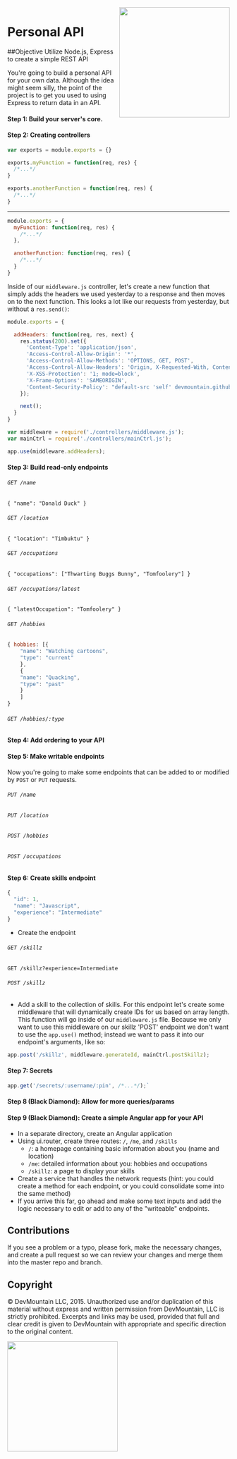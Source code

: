 <img src="https://devmounta.in/img/logowhiteblue.png" width="250" align="right">

Personal API
============

##Objective
Utilize Node.js, Express to create a simple REST API

You're going to build a personal API for your own data. Although the idea might seem silly, the point of the project is to get you used to using Express to return data in an API.

#### Step 1: Build your server's core.
<!-- * Start as usual with an `npm init` command to create our `package.json`. -->
<!-- * Now install your dependencies. We will be using Express and body-parser. Note that you can install multiple dependencies at once with npm: `npm install express body-parser --save`. -->
<!-- * Require Express and body-parser and initialize your express app. -->
<!-- * Use body-parser's json method in an `app.use()` method. -->

#### Step 2: Creating controllers
<!-- In yesterday's projects you might have noticed that our `server.js` file was rapidly becoming very cluttered with our function logic. To get around this and keep a clean `server.js` we're going to create some controllers and move a significant amount of logic into those. Start by creating a `controllers` directory, inside which you will create a `middleware.js` and a `mainCtrl.js`. These are the files in which we write the bulk of our code today. We'll start in `middleware.js`. -->

<!-- Yesterday we had to write out headers in every single request made and sent; now we get to simplify things! Before we actually start writing our middleware we need a way to get the code from this directory to be accessible to our `server.js`. The way we do this is with `module.exports`. There are two common ways of using `module.exports`, either way will work fine, and which you choose is a matter of preference. Here is an example of each: -->

```javascript
var exports = module.exports = {}

exports.myFunction = function(req, res) {
  /*...*/
}

exports.anotherFunction = function(req, res) {
  /*...*/
}
```
--------

```javascript
module.exports = {
  myFunction: function(req, res) {
    /*...*/
  },

  anotherFunction: function(req, res) {
    /*...*/
  }
}
```

<!-- As you can see we are just creating an object which we will then pull into our `server.js` to have access to the methods we create inside that object. This is similar to dependency injection in Angular, just a different syntax. I'll be using the second style in this project, but as I mentioned, it is just preference and both will function the same. -->

Inside of our `middleware.js` controller, let's create a new function that simply adds the headers we used yesterday to a response and then moves on to the next function. This looks a lot like our requests from yesterday, but without a `res.send()`:

```javascript
module.exports = {

  addHeaders: function(req, res, next) {
    res.status(200).set({
      'Content-Type': 'application/json',
      'Access-Control-Allow-Origin': '*',
      'Access-Control-Allow-Methods': 'OPTIONS, GET, POST',
      'Access-Control-Allow-Headers': 'Origin, X-Requested-With, Content-Type, Accept',
      'X-XSS-Protection': '1; mode=block',
      'X-Frame-Options': 'SAMEORIGIN',
      'Content-Security-Policy': "default-src 'self' devmountain.github.io"
    });

    next();
  }
}
```

<!-- You should also notice that we passed in a new parameter: `next`. What `next` does when invoked is simply pass the request along to the next function in line. Without `next()` or a `res.send()` our request will simply sit on our server and eventually time out. Let's head back to our `server.js` file and set up our controllers. -->

<!-- To have access to the code inside these controllers we will need to `require` much like we do with node modules. For these requires we need to provide a file path, which will look like this: -->

```javascript
var middleware = require('./controllers/middleware.js');
var mainCtrl = require('./controllers/mainCtrl.js');
```

<!-- Now we can access any methods that we put inside of our `mainCtrl` or `middleware` objects with dot notation. We'll demonstrate by setting our middleware function to be used on every request. Remember your code from setting up body-parser, we will be doing the same thing with our own custom middleware. -->

```javascript
app.use(middleware.addHeaders);
```

<!-- As simple as that, we no longer have to individually apply headers to every single endpoint! Remember that the `app.use()` method just applies a function to every request made before passing it on to the next function or eventually sending a response. -->

#### Step 3: Build read-only endpoints

<!-- * These endpoints will return data (see below)
* These endpoints should only be accessible with a GET request (read-only)
* These endpoints will call functions from your controller rather than having them declared inside of the endpoint. i.e `app.get('/name', mainCtrl.getName)` rather than `app.get('/name', function(req, res) { /*...*/});`
 -->
###### `GET /name`
<!-- - returns: Your name (e.g. Joe Sandwiches) in a JSON object:  -->
`{ "name": "Donald Duck" }`

###### `GET /location`
<!-- - returns: Your location (e.g. Seattle, WA) in a JSON object:  -->
`{ "location": "Timbuktu" }`

###### `GET /occupations`
<!-- - returns: Your past occupations as an array in a JSON object:  -->
`{ "occupations": ["Thwarting Buggs Bunny", "Tomfoolery"] }`

###### `GET /occupations/latest`
<!-- - returns: The last/current job you have/had. The occupations will be stored in an array, but this method returns the last item of the array in a JSON reponse:  -->
`{ "latestOccupation": "Tomfoolery" }`

###### `GET /hobbies`
<!-- - returns: Your hobbies (e.g. Fishing, Swimming, etc.) as an array of objects in a JSON object:  -->
```javascript
{ hobbies: [{
    "name": "Watching cartoons",
    "type": "current"
    },
    {
    "name": "Quacking",
    "type": "past"
    }
    ]
}
```

###### `GET /hobbies/:type`
<!-- - returns: Any hobbies that match the type property specified in the request parameter -->

#### Step 4: Add ordering to your API
<!-- For the occupations endpoint, let's have a way for the client to get a specific ordering, alphabetized or reverse alphabetized. -->
<!-- * Make it so when the client requests occupations with a order query parameter, return an alphabetized list for `order=desc` and a reverse alphabetized list for `order=asc` (if your occupations endpoints are arrays of strings, you can simply use the Javascript `.sort()` and `.reverse()` methods of an array to do your sorting). -->

#### Step 5: Make writable endpoints
Now you're going to make some endpoints that can be added to or modified by `POST` or `PUT` requests.

###### `PUT /name`
<!-- - Changes your name -->

###### `PUT /location`
<!-- - Updates your current location. -->

###### `POST /hobbies`
<!-- - Adds to your list of hobbies. -->

###### `POST /occupations`
<!-- - Adds to your list of occupations. -->

#### Step 6: Create skills endpoint
<!-- This endpoint is going to be a bit more complicated than those you've made previously. For skills, we need to store a more complicated data structure. Here's how your skill could be structured: -->

```javascript
{
  "id": 1,
  "name": "Javascript",
  "experience": "Intermediate"
}
```

<!-- * In your server code, make an array that holds all of your skills. Be sure to define the array outside of the `app.get` or `app.post` methods, as it needs to persist (scope) outside of those methods and maintain its data. The array will hold 'skill' objects like the example above. -->
* Create the endpoint

###### `GET /skillz`
<!-- - Retrieve the list of skills -->

<!-- - Also, allow an 'experience' query parameter so that someone can retrieve a list of skills that match a certain level of experience, like so: -->

`GET /skillz?experience=Intermediate`

###### `POST /skillz`
- Add a skill to the collection of skills. For this endpoint let's create some middleware that will dynamically create IDs for us based on array length. This function will go inside of our `middleware.js` file. Because we only want to use this middleware on our skillz 'POST' endpoint we don't want to use the `app.use()` method; instead we want to pass it into our endpoint's arguments, like so:

```javascript
app.post('/skillz', middleware.generateId, mainCtrl.postSkillz);
```

<!-- If this request is timing out, make sure you didn't forget to include the `next()` call inside your middleware! -->

#### Step 7: Secrets
<!-- Let's create one more endpoint, somewhere we want to hide our deep dark secrets. We don't want just anyone accessing our secrets, so lets have a username and PIN parameter to make sure that *you* are _**you!**_ -->

```javascript
app.get('/secrets/:username/:pin', /*...*/);`
```

<!-- (Note that you probably shouldn't use your actual PIN here when testing). We'll need another set of middleware to handle this function, so create a new method in your `middleware.js` named `verifyUser`. This method should check that the parameters match a username and PIN you set. If they do, pass the request on to the `next` function; otherwise, send an error message back to the user without moving to the next function. -->

#### Step 8 (Black Diamond): Allow for more queries/params
<!-- * Let users search your hobbies, occupations, and skills endpoints by name. -->
<!-- * Try to use `req.params` and `req.query` at least once each. -->

#### Step 9 (Black Diamond): Create a simple Angular app for your API
* In a separate directory, create an Angular application
* Using ui.router, create three routes: `/`, `/me`, and `/skills`
  * `/`: a homepage containing basic information about you (name and location)
  * `/me`: detailed information about you: hobbies and occupations
  * `/skillz`: a page to display your skills
* Create a service that handles the network requests (hint: you could create a method for each endpoint, or you could consolidate some into the same method)
* If you arrive this far, go ahead and make some text inputs and add the logic necessary to edit or add to any of the "writeable" endpoints.

## Contributions
If you see a problem or a typo, please fork, make the necessary changes, and create a pull request so we can review your changes and merge them into the master repo and branch.

## Copyright

© DevMountain LLC, 2015. Unauthorized use and/or duplication of this material without express and written permission from DevMountain, LLC is strictly prohibited. Excerpts and links may be used, provided that full and clear credit is given to DevMountain with appropriate and specific direction to the original content.

<img src="https://devmounta.in/img/logowhiteblue.png" width="250">
